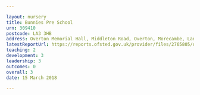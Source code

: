 ```yaml
---

layout: nursery
title: Bunnies Pre School
urn: 309410
postcode: LA3 3HB
address: Overton Memorial Hall, Middleton Road, Overton, Morecambe, Lancashire, LA3 3HB
latestReportUrl: https://reports.ofsted.gov.uk/provider/files/2765805/urn/309410.pdf
teaching: 2
development: 3
leadership: 3
outcomes: 0
overall: 3
date: 15 March 2018

---
```

